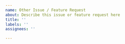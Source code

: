 ```yaml
---
name: Other Issue / Feature Request
about: Describe this issue or feature request here
title: ''
labels: ''
assignees: ''

---
```



